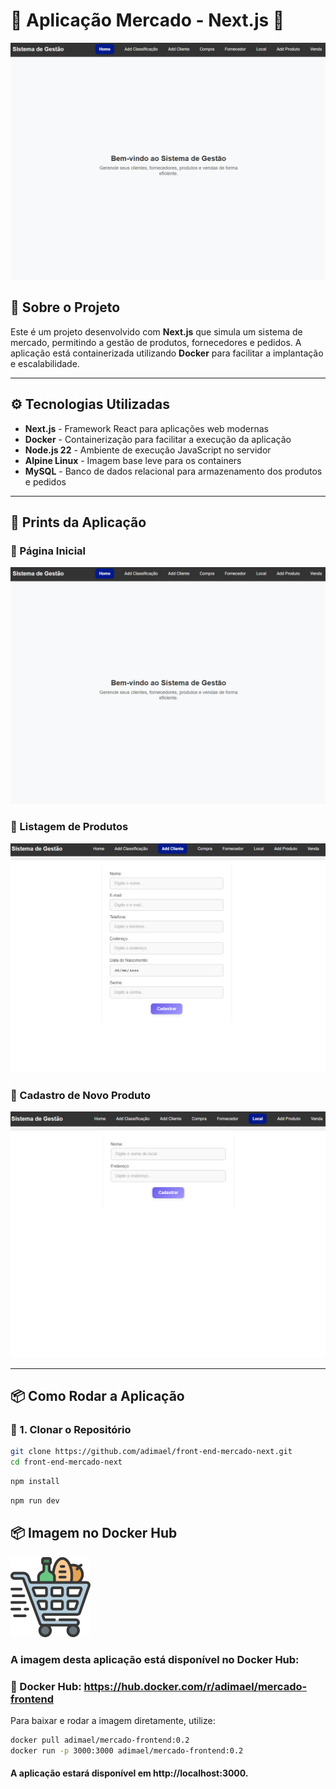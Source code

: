 # 🛒 Aplicação Mercado - Next.js 🚀

![Mercado App](./prints/home.png)

## 📌 Sobre o Projeto

Este é um projeto desenvolvido com **Next.js** que simula um sistema de mercado, permitindo a gestão de produtos, fornecedores e pedidos. A aplicação está containerizada utilizando **Docker** para facilitar a implantação e escalabilidade.

---

## ⚙️ Tecnologias Utilizadas

- **Next.js** - Framework React para aplicações web modernas
- **Docker** - Containerização para facilitar a execução da aplicação
- **Node.js 22** - Ambiente de execução JavaScript no servidor
- **Alpine Linux** - Imagem base leve para os containers
- **MySQL** - Banco de dados relacional para armazenamento dos produtos e pedidos

---

## 📸 Prints da Aplicação

### 🔹 Página Inicial
![Página Inicial](./prints/home.png)

### 🔹 Listagem de Produtos
![Listagem de Produtos](./prints/cliente.png)

### 🔹 Cadastro de Novo Produto
![Cadastro de Produto](./prints/local.png)

---

## 📦 Como Rodar a Aplicação

### 🔹 1. Clonar o Repositório
```sh
git clone https://github.com/adimael/front-end-mercado-next.git
cd front-end-mercado-next
```

```sh
npm install
```

```sh
npm run dev
```

## 📦 Imagem no Docker Hub
![Ícone](https://raw.githubusercontent.com/adimael/front-end-mercado-next/main/prints/carrinho-de-compras.png)

### A imagem desta aplicação está disponível no Docker Hub:
### 🔗 Docker Hub: https://hub.docker.com/r/adimael/mercado-frontend

Para baixar e rodar a imagem diretamente, utilize:

```sh
docker pull adimael/mercado-frontend:0.2
docker run -p 3000:3000 adimael/mercado-frontend:0.2
```
#### A aplicação estará disponível em http://localhost:3000.



